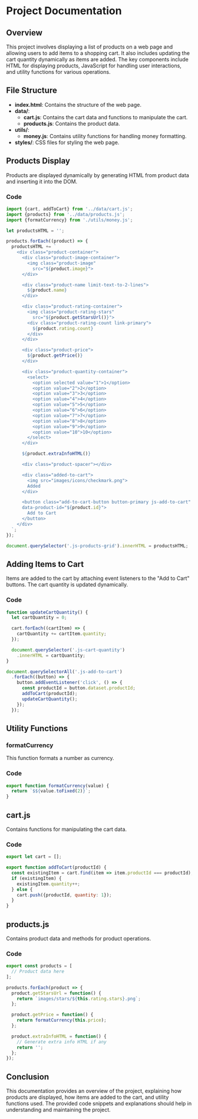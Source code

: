 # Project Documentation

## Overview
This project involves displaying a list of products on a web page and allowing users to add items to a shopping cart. It also includes updating the cart quantity dynamically as items are added. The key components include HTML for displaying products, JavaScript for handling user interactions, and utility functions for various operations.

## File Structure
- **index.html**: Contains the structure of the web page.
- **data/**: 
  - **cart.js**: Contains the cart data and functions to manipulate the cart.
  - **products.js**: Contains the product data.
- **utils/**: 
  - **money.js**: Contains utility functions for handling money formatting.
- **styles/**: CSS files for styling the web page.

## Products Display
Products are displayed dynamically by generating HTML from product data and inserting it into the DOM.

### Code
```javascript
import {cart, addToCart} from '../data/cart.js';
import {products} from '../data/products.js';
import {formatCurrency} from './utils/money.js';

let productsHTML = '';

products.forEach((product) => {
  productsHTML += `
    <div class="product-container">
      <div class="product-image-container">
        <img class="product-image"
          src="${product.image}">
      </div>

      <div class="product-name limit-text-to-2-lines">
        ${product.name}
      </div>

      <div class="product-rating-container">
        <img class="product-rating-stars"
          src="${product.getStarsUrl()}">
        <div class="product-rating-count link-primary">
          ${product.rating.count}
        </div>
      </div>

      <div class="product-price">
        ${product.getPrice()}
      </div>

      <div class="product-quantity-container">
        <select>
          <option selected value="1">1</option>
          <option value="2">2</option>
          <option value="3">3</option>
          <option value="4">4</option>
          <option value="5">5</option>
          <option value="6">6</option>
          <option value="7">7</option>
          <option value="8">8</option>
          <option value="9">9</option>
          <option value="10">10</option>
        </select>
      </div>

      ${product.extraInfoHTML()}

      <div class="product-spacer"></div>

      <div class="added-to-cart">
        <img src="images/icons/checkmark.png">
        Added
      </div>

      <button class="add-to-cart-button button-primary js-add-to-cart"
      data-product-id="${product.id}">
        Add to Cart
      </button>
    </div>
  `;
});

document.querySelector('.js-products-grid').innerHTML = productsHTML;
```

## Adding Items to Cart
Items are added to the cart by attaching event listeners to the "Add to Cart" buttons. The cart quantity is updated dynamically.

### Code
```javascript
function updateCartQuantity() {
  let cartQuantity = 0;

  cart.forEach((cartItem) => {
    cartQuantity += cartItem.quantity;
  });

  document.querySelector('.js-cart-quantity')
    .innerHTML = cartQuantity;
}

document.querySelectorAll('.js-add-to-cart')
  .forEach((button) => {
    button.addEventListener('click', () => {
      const productId = button.dataset.productId;
      addToCart(productId);
      updateCartQuantity();
    });
  });
```

## Utility Functions
### formatCurrency
This function formats a number as currency.

### Code
```javascript
export function formatCurrency(value) {
  return `$${value.toFixed(2)}`;
}
```

## cart.js
Contains functions for manipulating the cart data.
### Code
```javascript
export let cart = [];

export function addToCart(productId) {
  const existingItem = cart.find(item => item.productId === productId);
  if (existingItem) {
    existingItem.quantity++;
  } else {
    cart.push({productId, quantity: 1});
  }
}
```

## products.js
Contains product data and methods for product operations.

### Code
```javascript
export const products = [
  // Product data here
];

products.forEach(product => {
  product.getStarsUrl = function() {
    return `images/stars/${this.rating.stars}.png`;
  };

  product.getPrice = function() {
    return formatCurrency(this.price);
  };

  product.extraInfoHTML = function() {
    // Generate extra info HTML if any
    return '';
  };
});
```

## Conclusion
This documentation provides an overview of the project, explaining how products are displayed, how items are added to the cart, and utility functions used. The provided code snippets and explanations should help in understanding and maintaining the project.

